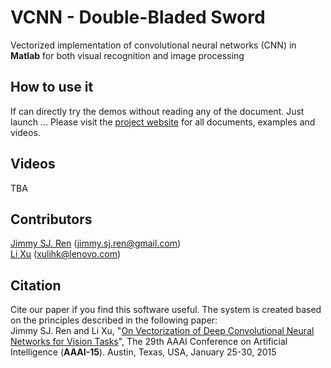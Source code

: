 # VCNN - Double-Bladed Sword
Vectorized implementation of convolutional neural networks (CNN) in <b>Matlab</b> for both visual recognition and image processing

## How to use it
If can directly try the demos without reading any of the document. Just launch ...
Please visit the [project website](http://vcnn.deeplearning.cc) for all documents, examples and videos.

## Videos
TBA

## Contributors
[Jimmy SJ. Ren](http://www.jimmyren.com) (jimmy.sj.ren@gmail.com)<br>
[Li Xu](http://www.lxu.me) (xulihk@lenovo.com)

## Citation
Cite our paper if you find this software useful. The system is created based on the principles described in the following paper: <br>
Jimmy SJ. Ren and Li Xu, "[On Vectorization of Deep Convolutional Neural Networks for Vision Tasks](http://eportal.cityu.edu.hk/bbcswebdav/users/sjren2/~jimmy/papers/aaai_vcnn.pdf)", 
The 29th AAAI Conference on Artificial Intelligence (<b>AAAI-15</b>). Austin, Texas, USA, January 25-30, 2015


